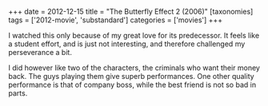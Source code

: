 +++
date = 2012-12-15
title = "The Butterfly Effect 2 (2006)"
[taxonomies]
tags = ['2012-movie', 'substandard']
categories = ['movies']
+++

I watched this only because of my great love for its predecessor. It
feels like a student effort, and is just not interesting, and therefore
challenged my perseverance a bit.

I did however like two of the characters, the criminals who want their
money back. The guys playing them give superb performances. One other
quality performance is that of company boss, while the best friend is
not so bad in parts.
